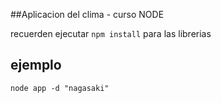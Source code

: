 ##Aplicacion del clima - curso NODE



recuerden ejecutar ````` npm install ````` para las librerias

## ejemplo 
```
node app -d "nagasaki"

```